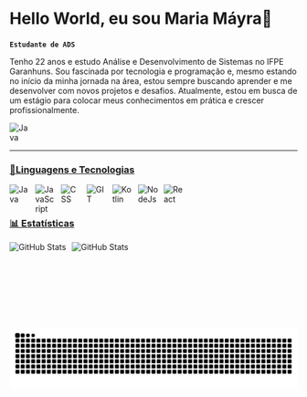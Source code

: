 # Hello World, eu sou Maria Máyra💛

**`Estudante de ADS`**

Tenho 22 anos e estudo Análise e Desenvolvimento de Sistemas no IFPE Garanhuns. Sou fascinada por tecnologia e programação e, mesmo estando no início da minha jornada na área, estou sempre buscando aprender e me desenvolver com novos projetos e desafios. Atualmente, estou em busca de um estágio para colocar meus conhecimentos em prática e crescer profissionalmente.


<div>
    <a href="https://www.linkedin.com/in/m%C3%A1yra-andrade-b77961231/">
    <img
        align="left"
        alt="Java"
        title="Java"
        width="35px"
    style="padding-right:10px" src="https://cdn.jsdelivr.net/gh/devicons/devicon@latest/icons/linkedin/linkedin-original.svg" />
</div>
</br>
</br>


---
### 🤖Linguagens e Tecnologias 

<img
    align="left"
    alt="Java"
    title="Java"
    width="35px"
    style="padding-right:10px"
    src="https://cdn.jsdelivr.net/gh/devicons/devicon@latest/icons/java/java-original.svg" 
 />
 <img 
    align="left"
    alt="JavaScript"
    title="JavaScript,"
    width="35px"
    style="padding-right:10px"
    src="https://cdn.jsdelivr.net/gh/devicons/devicon@latest/icons/html5/html5-original.svg" 
/>
 <img 
    align="left"
    alt="CSS"
    title="CSS,"
    width="35px"
    style="padding-right:10px"
    src="https://cdn.jsdelivr.net/gh/devicons/devicon@latest/icons/css3/css3-original.svg"
/>

<img 
    align="left"
    alt="GIT"
    title="GIT,"
    width="35px"
    style="padding-right:10px"
    src="https://cdn.jsdelivr.net/gh/devicons/devicon@latest/icons/git/git-original.svg" />

<img 
    align="left"
    alt="Kotlin"
    title="Kotlin,"
    width="35px"
    style="padding-right:10px"
    src="https://cdn.jsdelivr.net/gh/devicons/devicon@latest/icons/kotlin/kotlin-original.svg" />
<img 
    align="left"
    alt="NodeJs"
    title="Node.js,"
    width="35px"
    style="padding-right:10px"
    src="https://cdn.jsdelivr.net/gh/devicons/devicon@latest/icons/nodejs/nodejs-original.svg" />
<img 
    align="left"
    alt="React"
    title="React,"
    width="35px"
    style="padding-right:10px"
    src="https://cdn.jsdelivr.net/gh/devicons/devicon@latest/icons/react/react-original.svg" 
/>
<br/>
<br/>


### 📊 Estatísticas

<p>
  <img 
    align="left" 
    alt="GitHub Stats" 
    height="150" 
    style="padding-right: 10px;" 
    src="https://github-readme-stats.vercel.app/api?username=mayx2&show_icons=true&theme=gruvbox&include_all_commits=true&locale=pt-br" 
  />

<img 
      align="left" 
      alt="GitHub Stats" 
      height="150" 
      src="https://github-readme-stats.vercel.app/api/top-langs/?username=mayx2&theme=gruvbox&layout=compact&custom_title=Tecnologias&langs_count=9" 
  />

</p>
</br>
<picture>
  <source media="(prefers-color-scheme: dark)" srcset="https://raw.githubusercontent.com/mayx2/mayx2/output/github-contribution-grid-snake-dark.svg">
  <source media="(prefers-color-scheme: light)" srcset="https://raw.githubusercontent.com/mayx2/mayx2/output/github-contribution-grid-snake.svg">
  <img alt="github contribution grid snake animation" src="https://raw.githubusercontent.com/mayx2/mayx2/output/github-contribution-grid-snake.svg">
</picture>

          

